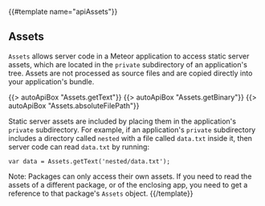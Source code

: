 {{#template name="apiAssets"}}

<h2 id="assets"><span>Assets</span></h2>

`Assets` allows server code in a Meteor application to access static server
assets, which are located in the `private` subdirectory of an application's
tree. Assets are not processed as source files and are copied directly
into your application's bundle.

{{> autoApiBox "Assets.getText"}}
{{> autoApiBox "Assets.getBinary"}}
{{> autoApiBox "Assets.absoluteFilePath"}}

Static server assets are included by placing them in the application's `private`
subdirectory. For example, if an application's `private` subdirectory includes a
directory called `nested` with a file called `data.txt` inside it, then server
code can read `data.txt` by running:

    var data = Assets.getText('nested/data.txt');

Note: Packages can only access their own assets. If you need to read the assets of a different package, or of the enclosing app, you need to get a reference to that package's `Assets` object.
{{/template}}
